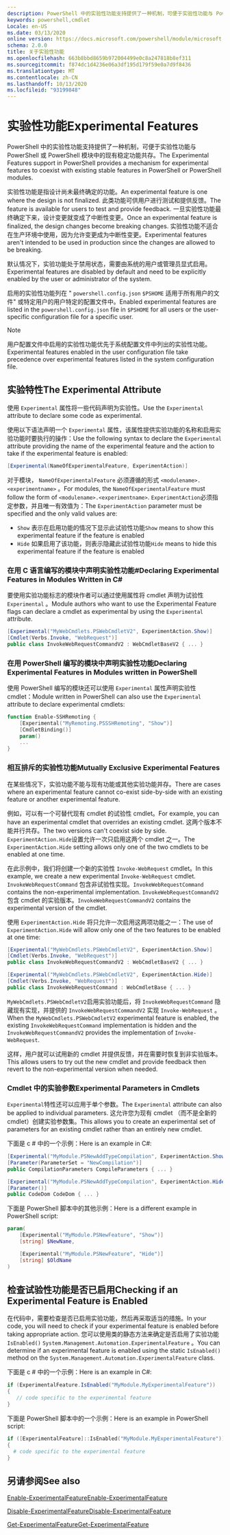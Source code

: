 ```yaml
---
description: PowerShell 中的实验性功能支持提供了一种机制，可便于实验性功能与 PowerShell 或 PowerShell 模块中的现有稳定功能共存。
keywords: powershell,cmdlet
Locale: en-US
ms.date: 03/13/2020
online version: https://docs.microsoft.com/powershell/module/microsoft.powershell.core/about/about_experimental_features?view=powershell-6&WT.mc_id=ps-gethelp
schema: 2.0.0
title: 关于实验性功能
ms.openlocfilehash: 663b8bbd8659b972004499e0c8a247818b8ef311
ms.sourcegitcommit: f874dc1d4236e06a3df195d179f59e0a7d9f8436
ms.translationtype: MT
ms.contentlocale: zh-CN
ms.lasthandoff: 10/13/2020
ms.locfileid: "93199848"
---
```

# <a name="experimental-features"></a><span data-ttu-id="98362-104">实验性功能</span><span class="sxs-lookup"><span data-stu-id="98362-104">Experimental Features</span></span>

<span data-ttu-id="98362-105">PowerShell 中的实验性功能支持提供了一种机制，可便于实验性功能与 PowerShell 或 PowerShell 模块中的现有稳定功能共存。</span><span class="sxs-lookup"><span data-stu-id="98362-105">The Experimental Features support in PowerShell provides a mechanism for experimental features to coexist with existing stable features in PowerShell or PowerShell modules.</span></span>

<span data-ttu-id="98362-106">实验性功能是指设计尚未最终确定的功能。</span><span class="sxs-lookup"><span data-stu-id="98362-106">An experimental feature is one where the design is not finalized.</span></span> <span data-ttu-id="98362-107">此类功能可供用户进行测试和提供反馈。</span><span class="sxs-lookup"><span data-stu-id="98362-107">The feature is available for users to test and provide feedback.</span></span> <span data-ttu-id="98362-108">一旦实验性功能最终确定下来，设计变更就变成了中断性变更。</span><span class="sxs-lookup"><span data-stu-id="98362-108">Once an experimental feature is finalized, the design changes become breaking changes.</span></span> <span data-ttu-id="98362-109">实验性功能不适合在生产环境中使用，因为允许变更成为中断性变更。</span><span class="sxs-lookup"><span data-stu-id="98362-109">Experimental features aren't intended to be used in production since the changes are allowed to be breaking.</span></span>

<span data-ttu-id="98362-110">默认情况下，实验功能处于禁用状态，需要由系统的用户或管理员显式启用。</span><span class="sxs-lookup"><span data-stu-id="98362-110">Experimental features are disabled by default and need to be explicitly enabled by the user or administrator of the system.</span></span>

<span data-ttu-id="98362-111">启用的实验性功能列在 " `powershell.config.json` `$PSHOME` 适用于所有用户的文件" 或特定用户的用户特定的配置文件中。</span><span class="sxs-lookup"><span data-stu-id="98362-111">Enabled experimental features are listed in the `powershell.config.json` file in `$PSHOME` for all users or the user-specific configuration file for a specific user.</span></span>

> [!NOTE]
> <span data-ttu-id="98362-112">用户配置文件中启用的实验性功能优先于系统配置文件中列出的实验性功能。</span><span class="sxs-lookup"><span data-stu-id="98362-112">Experimental features enabled in the user configuration file take precedence over experimental features listed in the system configuration file.</span></span>

## <a name="the-experimental-attribute"></a><span data-ttu-id="98362-113">实验特性</span><span class="sxs-lookup"><span data-stu-id="98362-113">The Experimental Attribute</span></span>

<span data-ttu-id="98362-114">使用 `Experimental` 属性将一些代码声明为实验性。</span><span class="sxs-lookup"><span data-stu-id="98362-114">Use the `Experimental` attribute to declare some code as experimental.</span></span>

<span data-ttu-id="98362-115">使用以下语法声明一个 `Experimental` 属性，该属性提供实验功能的名称和启用实验功能时要执行的操作：</span><span class="sxs-lookup"><span data-stu-id="98362-115">Use the following syntax to declare the `Experimental` attribute providing the name of the experimental feature and the action to take if the experimental feature is enabled:</span></span>

```csharp
[Experimental(NameOfExperimentalFeature, ExperimentAction)]
```

<span data-ttu-id="98362-116">对于模块， `NameOfExperimentalFeature` 必须遵循的形式 `<modulename>.<experimentname>` 。</span><span class="sxs-lookup"><span data-stu-id="98362-116">For modules, the `NameOfExperimentalFeature` must follow the form of `<modulename>.<experimentname>`.</span></span> <span data-ttu-id="98362-117">`ExperimentAction`必须指定参数，并且唯一有效值为：</span><span class="sxs-lookup"><span data-stu-id="98362-117">The `ExperimentAction` parameter must be specified and the only valid values are:</span></span>

- <span data-ttu-id="98362-118">`Show` 表示在启用功能的情况下显示此试验性功能</span><span class="sxs-lookup"><span data-stu-id="98362-118">`Show` means to show this experimental feature if the feature is enabled</span></span>
- <span data-ttu-id="98362-119">`Hide` 如果启用了该功能，则表示隐藏此试验性功能</span><span class="sxs-lookup"><span data-stu-id="98362-119">`Hide` means to hide this experimental feature if the feature is enabled</span></span>

### <a name="declaring-experimental-features-in-modules-written-in-c"></a><span data-ttu-id="98362-120">在用 C 语言编写的模块中声明实验性功能\#</span><span class="sxs-lookup"><span data-stu-id="98362-120">Declaring Experimental Features in Modules Written in C\#</span></span>

<span data-ttu-id="98362-121">要使用实验功能标志的模块作者可以通过使用属性将 cmdlet 声明为试验性 `Experimental` 。</span><span class="sxs-lookup"><span data-stu-id="98362-121">Module authors who want to use the Experimental Feature flags can declare a cmdlet as experimental by using the `Experimental` attribute.</span></span>

```csharp
[Experimental("MyWebCmdlets.PSWebCmdletV2", ExperimentAction.Show)]
[Cmdlet(Verbs.Invoke, "WebRequest")]
public class InvokeWebRequestCommandV2 : WebCmdletBaseV2 { ... }
```

### <a name="declaring-experimental-features-in-modules-written-in-powershell"></a><span data-ttu-id="98362-122">在用 PowerShell 编写的模块中声明实验性功能</span><span class="sxs-lookup"><span data-stu-id="98362-122">Declaring Experimental Features in Modules written in PowerShell</span></span>

<span data-ttu-id="98362-123">使用 PowerShell 编写的模块还可以使用 `Experimental` 属性声明实验性 cmdlet：</span><span class="sxs-lookup"><span data-stu-id="98362-123">Module written in PowerShell can also use the `Experimental` attribute to declare experimental cmdlets:</span></span>

```powershell
function Enable-SSHRemoting {
    [Experimental("MyRemoting.PSSSHRemoting", "Show")]
    [CmdletBinding()]
    param()
    ...
}
```

### <a name="mutually-exclusive-experimental-features"></a><span data-ttu-id="98362-124">相互排斥的实验性功能</span><span class="sxs-lookup"><span data-stu-id="98362-124">Mutually Exclusive Experimental Features</span></span>

<span data-ttu-id="98362-125">在某些情况下，实验功能不能与现有功能或其他实验功能并存。</span><span class="sxs-lookup"><span data-stu-id="98362-125">There are cases where an experimental feature cannot co-exist side-by-side with an existing feature or another experimental feature.</span></span>

<span data-ttu-id="98362-126">例如，可以有一个可替代现有 cmdlet 的试验性 cmdlet。</span><span class="sxs-lookup"><span data-stu-id="98362-126">For example, you can have an experimental cmdlet that overrides an existing cmdlet.</span></span> <span data-ttu-id="98362-127">这两个版本不能并行共存。</span><span class="sxs-lookup"><span data-stu-id="98362-127">The two versions can't coexist side by side.</span></span> <span data-ttu-id="98362-128">`ExperimentAction.Hide`设置允许一次只启用这两个 cmdlet 之一。</span><span class="sxs-lookup"><span data-stu-id="98362-128">The `ExperimentAction.Hide` setting allows only one of the two cmdlets to be enabled at one time.</span></span>

<span data-ttu-id="98362-129">在此示例中，我们将创建一个新的实验性 `Invoke-WebRequest` cmdlet。</span><span class="sxs-lookup"><span data-stu-id="98362-129">In this example, we create a new experimental `Invoke-WebRequest` cmdlet.</span></span>
<span data-ttu-id="98362-130">`InvokeWebRequestCommand` 包含非试验性实现。</span><span class="sxs-lookup"><span data-stu-id="98362-130">`InvokeWebRequestCommand` contains the non-experimental implementation.</span></span>
<span data-ttu-id="98362-131">`InvokeWebRequestCommandV2` 包含 cmdlet 的实验版本。</span><span class="sxs-lookup"><span data-stu-id="98362-131">`InvokeWebRequestCommandV2` contains the experimental version of the cmdlet.</span></span>

<span data-ttu-id="98362-132">使用 `ExperimentAction.Hide` 将只允许一次启用这两项功能之一：</span><span class="sxs-lookup"><span data-stu-id="98362-132">The use of `ExperimentAction.Hide` will allow only one of the two features to be enabled at one time:</span></span>

```csharp
[Experimental("MyWebCmdlets.PSWebCmdletV2", ExperimentAction.Show)]
[Cmdlet(Verbs.Invoke, "WebRequest")]
public class InvokeWebRequestCommandV2 : WebCmdletBaseV2 { ... }

[Experimental("MyWebCmdlets.PSWebCmdletV2", ExperimentAction.Hide)]
[Cmdlet(Verbs.Invoke, "WebRequest")]
public class InvokeWebRequestCommand : WebCmdletBase { ... }
```

<span data-ttu-id="98362-133">`MyWebCmdlets.PSWebCmdletV2`启用实验功能后，将 `InvokeWebRequestCommand` 隐藏现有实现，并提供的 `InvokeWebRequestCommandV2` 实现 `Invoke-WebRequest` 。</span><span class="sxs-lookup"><span data-stu-id="98362-133">When the `MyWebCmdlets.PSWebCmdletV2` experimental feature is enabled, the existing `InvokeWebRequestCommand` implementation is hidden and the `InvokeWebRequestCommandV2` provides the implementation of `Invoke-WebRequest`.</span></span>

<span data-ttu-id="98362-134">这样，用户就可以试用新的 cmdlet 并提供反馈，并在需要时恢复到非实验版本。</span><span class="sxs-lookup"><span data-stu-id="98362-134">This allows users to try out the new cmdlet and provide feedback then revert to the non-experimental version when needed.</span></span>

### <a name="experimental-parameters-in-cmdlets"></a><span data-ttu-id="98362-135">Cmdlet 中的实验参数</span><span class="sxs-lookup"><span data-stu-id="98362-135">Experimental Parameters in Cmdlets</span></span>

<span data-ttu-id="98362-136">`Experimental`特性还可以应用于单个参数。</span><span class="sxs-lookup"><span data-stu-id="98362-136">The `Experimental` attribute can also be applied to individual parameters.</span></span> <span data-ttu-id="98362-137">这允许您为现有 cmdlet （而不是全新的 cmdlet）创建实验参数集。</span><span class="sxs-lookup"><span data-stu-id="98362-137">This allows you to create an experimental set of parameters for an existing cmdlet rather than an entirely new cmdlet.</span></span>

<span data-ttu-id="98362-138">下面是 c # 中的一个示例：</span><span class="sxs-lookup"><span data-stu-id="98362-138">Here is an example in C#:</span></span>

```csharp
[Experimental("MyModule.PSNewAddTypeCompilation", ExperimentAction.Show)]
[Parameter(ParameterSet = "NewCompilation")]
public CompilationParameters CompileParameters { ... }

[Experimental("MyModule.PSNewAddTypeCompilation", ExperimentAction.Hide)]
[Parameter()]
public CodeDom CodeDom { ... }
```

<span data-ttu-id="98362-139">下面是 PowerShell 脚本中的其他示例：</span><span class="sxs-lookup"><span data-stu-id="98362-139">Here is a different example in PowerShell script:</span></span>

```powershell
param(
    [Experimental("MyModule.PSNewFeature", "Show")]
    [string] $NewName,

    [Experimental("MyModule.PSNewFeature", "Hide")]
    [string] $OldName
)
```

## <a name="checking-if-an-experimental-feature-is-enabled"></a><span data-ttu-id="98362-140">检查试验性功能是否已启用</span><span class="sxs-lookup"><span data-stu-id="98362-140">Checking if an Experimental Feature is Enabled</span></span>

<span data-ttu-id="98362-141">在代码中，需要检查是否已启用实验功能，然后再采取适当的措施。</span><span class="sxs-lookup"><span data-stu-id="98362-141">In your code, you will need to check if your experimental feature is enabled before taking appropriate action.</span></span> <span data-ttu-id="98362-142">您可以使用类的静态方法来确定是否启用了实验功能 `IsEnabled()` `System.Management.Automation.ExperimentalFeature` 。</span><span class="sxs-lookup"><span data-stu-id="98362-142">You can determine if an experimental feature is enabled using the static `IsEnabled()` method on the `System.Management.Automation.ExperimentalFeature` class.</span></span>

<span data-ttu-id="98362-143">下面是 c # 中的一个示例：</span><span class="sxs-lookup"><span data-stu-id="98362-143">Here is an example in C#:</span></span>

```csharp
if (ExperimentalFeature.IsEnabled("MyModule.MyExperimentalFeature"))
{
   // code specific to the experimental feature
}
```

<span data-ttu-id="98362-144">下面是 PowerShell 脚本中的一个示例：</span><span class="sxs-lookup"><span data-stu-id="98362-144">Here is an example in PowerShell script:</span></span>

```powershell
if ([ExperimentalFeature]::IsEnabled("MyModule.MyExperimentalFeature"))
{
  # code specific to the experimental feature
}
```

## <a name="see-also"></a><span data-ttu-id="98362-145">另请参阅</span><span class="sxs-lookup"><span data-stu-id="98362-145">See also</span></span>

[<span data-ttu-id="98362-146">Enable-ExperimentalFeature</span><span class="sxs-lookup"><span data-stu-id="98362-146">Enable-ExperimentalFeature</span></span>](xref:Microsoft.PowerShell.Core.Enable-ExperimentalFeature)

[<span data-ttu-id="98362-147">Disable-ExperimentalFeature</span><span class="sxs-lookup"><span data-stu-id="98362-147">Disable-ExperimentalFeature</span></span>](xref:Microsoft.PowerShell.Core.Disable-ExperimentalFeature)

[<span data-ttu-id="98362-148">Get-ExperimentalFeature</span><span class="sxs-lookup"><span data-stu-id="98362-148">Get-ExperimentalFeature</span></span>](xref:Microsoft.PowerShell.Core.Get-ExperimentalFeature)
